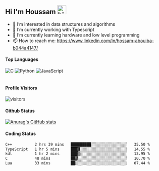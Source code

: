 ## Hi I'm Houssam <img src="https://user-images.githubusercontent.com/1303154/88677602-1635ba80-d120-11ea-84d8-d263ba5fc3c0.gif" width="28px" alt="hi">

- 👀 I’m interested in data structures and algorithms
- 🔭 I’m currently working with Typescript
- 🌱 I’m currently learning hardware and low level programming
- 📫 How to reach me: https://www.linkedin.com/in/hossam-abouiba-b044a4147/

#### Top Languages

![C](https://img.shields.io/badge/c-%2300599C.svg?style=for-the-badge&logo=c&logoColor=white)
![Python](https://img.shields.io/badge/python-%2314354C.svg?style=for-the-badge&logo=python&logoColor=white)
![JavaScript](https://img.shields.io/badge/javascript-%23323330.svg?style=for-the-badge&logo=javascript&logoColor=%23F7DF1E)
<br />
<br />
#### Profile Visitors
![visitors](https://visitor-badge.glitch.me/badge?page_id=project-HOSSAM.project-HOSSAM)

#### Github Status
[![Anurag's GitHub stats](https://github-readme-stats.vercel.app/api?username=0xPride&theme=tokyonight)](https://github.com/anuraghazra/github-readme-stats)

#### Coding Status
<!--START_SECTION:waka-->

```txt
C++          2 hrs 39 mins   █████████░░░░░░░░░░░░░░░░   35.50 %
TypeScript   1 hr 5 mins     ███▓░░░░░░░░░░░░░░░░░░░░░   14.55 %
kdl          1 hr 2 mins     ███▒░░░░░░░░░░░░░░░░░░░░░   13.95 %
C            48 mins         ██▓░░░░░░░░░░░░░░░░░░░░░░   10.70 %
Lua          33 mins         ██░░░░░░░░░░░░░░░░░░░░░░░   07.44 %
```

<!--END_SECTION:waka-->
